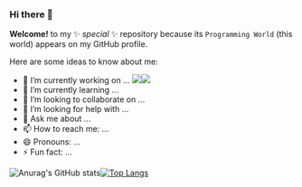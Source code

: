 ### Hi there 👋

**Welcome!** to my ✨ _special_ ✨ repository because its `Programming World` (this world) appears on my GitHub profile.

Here are some ideas to know about me:

- 🔭 I’m currently working on ... <img src="https://img.shields.io/badge/Spring-grey?style=flat&logo=Spring&logoColor=#6DB33F"/><img src="https://img.shields.io/badge/React-gret?style=flat&logo=react&logoColor=#61DAFB">
- 🌱 I’m currently learning ... 
- 👯 I’m looking to collaborate on ...
- 🤔 I’m looking for help with ...
- 💬 Ask me about ... 
- 📫 How to reach me: ...
- 😄 Pronouns: ...
- ⚡ Fun fact: ...





![Anurag's GitHub stats](https://github-readme-stats.vercel.app/api?username=Keunoh&show_icons=true&theme=radical)[![Top Langs](https://github-readme-stats.vercel.app/api/top-langs/?username=Keunoh&show_icons=true&theme=radical&langs_count=4)](https://github.com/anuraghazra/github-readme-stats)


